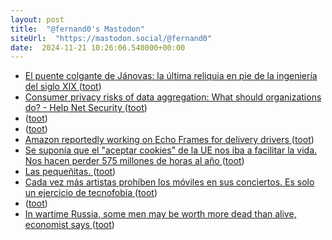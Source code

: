 ```yaml
---
layout: post
title:  "@fernand0's Mastodon"
siteUrl:  "https://mastodon.social/@fernand0"
date:  2024-11-21 10:26:06.540000+00:00
---
```

*  [El puente colgante de Jánovas: la última reliquia en pie de la ingeniería del siglo XIX ](https://www.xataka.com/magnet/puente-colgante-janovas-ultima-reliquia-pie-ingenieria-siglo-xix-) ([toot](https://mastodon.social/@fernand0/113520460859899168))
*  [Consumer privacy risks of data aggregation: What should organizations do? - Help Net Security ](https://www.helpnetsecurity.com/2024/11/07/data-privacy-risks) ([toot](https://mastodon.social/@fernand0/113520264410705438))
*  [ ](https://mastodon.social/users/fernand0/statuses/113519924622965847/activity) ([toot](https://mastodon.social/users/fernand0/statuses/113519924622965847/activity))
*  [ ](https://mastodon.social/users/fernand0/statuses/113519923648223486/activity) ([toot](https://mastodon.social/users/fernand0/statuses/113519923648223486/activity))
*  [Amazon reportedly working on Echo Frames for delivery drivers ](https://www.theverge.com/2024/11/11/24293500/amazon-echo-frames-delivery-drivers-smart-glasses-wearable) ([toot](https://mastodon.social/@fernand0/113519239348031460))
*  [Se suponía que el "aceptar cookies" de la UE nos iba a facilitar la vida. Nos hacen perder 575 millones de horas al año ](https://www.xataka.com/legislacion-y-derechos/los-avisos-de-cookies-de-la-ue-tenian-buenas-intenciones-son-un-desastre-que-nos-hace-perder-millones-de-horas-al-an) ([toot](https://mastodon.social/@fernand0/113518565411947949))
*  [Las pequeñitas. ](https://avecesunafoto.wordpress.com/2024/11/20/las-pequenitas) ([toot](https://mastodon.social/@fernand0/113516752515244908))
*  [Cada vez más artistas prohíben los móviles en sus conciertos. Es solo un ejercicio de tecnofobia ](https://www.xataka.com/musica/cada-vez-artistas-prohiben-moviles-sus-conciertos-solo-ejercicio-tecnofobi) ([toot](https://mastodon.social/@fernand0/113516647643823067))
*  [ ](https://mastodon.social/@johanlibertultra) ([toot](https://mastodon.social/@fernand0/113516634656358958))
*  [In wartime Russia, some men may be worth more dead than alive, economist says ](https://fortune.com/2024/11/16/russia-economy-military-death-payouts-vs-civilian-earnings-ukraine-war) ([toot](https://mastodon.social/@fernand0/113516440870706641))
